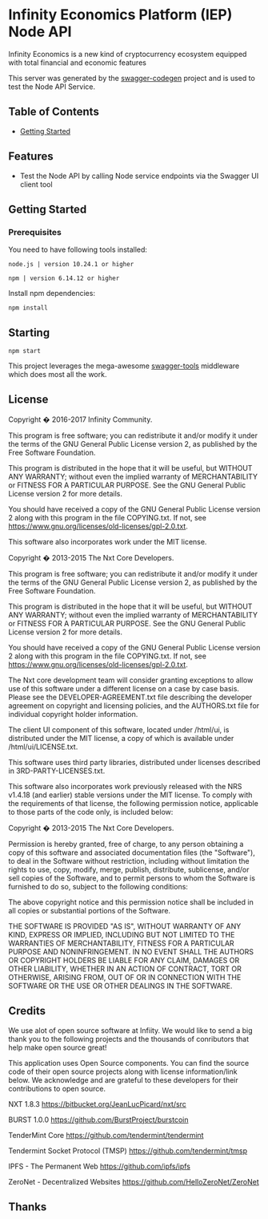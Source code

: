 # Infinity Economics Platform (IEP) Node API
Infinity Economics is a new kind of cryptocurrency ecosystem equipped with total financial and economic features

This server was generated by the [swagger-codegen](https://github.com/swagger-api/swagger-codegen) project and is used to test the Node API Service.

## Table of Contents
- [Getting Started](#getting-started)


## Features
- Test the Node API by calling Node service endpoints via the Swagger UI client tool

## Getting Started
### Prerequisites

You need to have following tools installed:
````
node.js | version 10.24.1 or higher
````
````
npm | version 6.14.12 or higher
````

Install npm dependencies:
````
npm install
````

## Starting
```
npm start
```

This project leverages the mega-awesome [swagger-tools](https://github.com/apigee-127/swagger-tools) middleware which does most all the work.

## License
Copyright � 2016-2017 Infinity Community.

This program is free software; you can redistribute it and/or
modify it under the terms of the GNU General Public License version 2,
as published by the Free Software Foundation.

This program is distributed in the hope that it will be useful,
but WITHOUT ANY WARRANTY; without even the implied warranty of
MERCHANTABILITY or FITNESS FOR A PARTICULAR PURPOSE. See the
GNU General Public License version 2 for more details.

You should have received a copy of the GNU General Public License version 2
along with this program in the file COPYING.txt. If not, see
<https://www.gnu.org/licenses/old-licenses/gpl-2.0.txt>.

This software also incorporates work under the MIT license.


Copyright � 2013-2015 The Nxt Core Developers.


This program is free software; you can redistribute it and/or
modify it under the terms of the GNU General Public License version 2,
as published by the Free Software Foundation.

This program is distributed in the hope that it will be useful,
but WITHOUT ANY WARRANTY; without even the implied warranty of
MERCHANTABILITY or FITNESS FOR A PARTICULAR PURPOSE. See the
GNU General Public License version 2 for more details.

You should have received a copy of the GNU General Public License version 2
along with this program in the file COPYING.txt. If not, see
<https://www.gnu.org/licenses/old-licenses/gpl-2.0.txt>.


The Nxt core development team will consider granting exceptions to allow use of
this software under a different license on a case by case basis. Please see the
DEVELOPER-AGREEMENT.txt file describing the developer agreement on copyright
and licensing policies, and the AUTHORS.txt file for individual copyright holder
information.

The client UI component of this software, located under /html/ui, is distributed
under the MIT license, a copy of which is available under /html/ui/LICENSE.txt.

This software uses third party libraries, distributed under licenses described
in 3RD-PARTY-LICENSES.txt.

This software also incorporates work previously released with the NRS v1.4.18
(and earlier) stable versions under the MIT license. To comply with the
requirements of that license, the following permission notice, applicable to
those parts of the code only, is included below:


   Copyright � 2013-2015 The Nxt Core Developers.

   Permission is hereby granted, free of charge, to any person obtaining a copy
   of this software and associated documentation files (the "Software"), to deal
   in the Software without restriction, including without limitation the rights
   to use, copy, modify, merge, publish, distribute, sublicense, and/or sell
   copies of the Software, and to permit persons to whom the Software is
   furnished to do so, subject to the following conditions:

   The above copyright notice and this permission notice shall be included in
   all copies or substantial portions of the Software.

   THE SOFTWARE IS PROVIDED "AS IS", WITHOUT WARRANTY OF ANY KIND, EXPRESS OR
   IMPLIED, INCLUDING BUT NOT LIMITED TO THE WARRANTIES OF MERCHANTABILITY,
   FITNESS FOR A PARTICULAR PURPOSE AND NONINFRINGEMENT. IN NO EVENT SHALL THE
   AUTHORS OR COPYRIGHT HOLDERS BE LIABLE FOR ANY CLAIM, DAMAGES OR OTHER
   LIABILITY, WHETHER IN AN ACTION OF CONTRACT, TORT OR OTHERWISE, ARISING FROM,
   OUT OF OR IN CONNECTION WITH THE SOFTWARE OR THE USE OR OTHER DEALINGS IN
   THE SOFTWARE.


## Credits
We use alot of open source software at Infiity. We would like to send a big thank you to the
following projects and the thousands of conributors that help make open source great!

This application uses Open Source components. You can find the source code of their open source
projects along with license information/link below. We acknowledge and are grateful to these
developers for their contributions to open source.

NXT 1.8.3
https://bitbucket.org/JeanLucPicard/nxt/src

BURST 1.0.0
https://github.com/BurstProject/burstcoin

TenderMint Core
https://github.com/tendermint/tendermint

Tendermint Socket Protocol (TMSP)
https://github.com/tendermint/tmsp

IPFS - The Permanent Web
https://github.com/ipfs/ipfs

ZeroNet - Decentralized Websites
https://github.com/HelloZeroNet/ZeroNet

## Thanks
